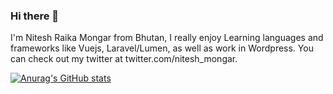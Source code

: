### Hi there 👋

I'm Nitesh Raika Mongar from Bhutan, I really enjoy Learning languages and frameworks like Vuejs, Laravel/Lumen, as well as work in Wordpress. You can check out my twitter at twitter.com/nitesh_mongar. 

[![Anurag's GitHub stats](https://github-readme-stats.vercel.app/api?username=niteshraika)](https://github.com/anuraghazra/github-readme-stats)
